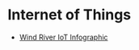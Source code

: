 # Internet of Things

- [Wind River IoT Infographic](http://www.windriver.com/iot/Wind-River-IoT-infographic.pdf)

